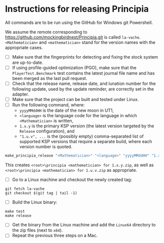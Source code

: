 # Instructions for releasing Principia

All commands are to be run using the GitHub for Windows git Powershell.

We assume the remote corresponding to https://github.com/mockingbirdnest/Principia.git
is called `la-vache`.  `<Mathematician>` and `<mathematician>` stand for the version
names with the appropriate cases.
- [ ] Make sure that the fingerprints for detecting and fixing the stock system are up-to-date.
- [ ] If using profile-guided optimization (PGO), make sure that the `PlayerTest.Benchmark` test contains the latest journal file name and has been merged as the last pull request.
- [ ] Check that the release name, release date, and lunation number for the following update, used by the update reminder, are correctly set in the adapter.
- [ ] Make sure that the project can be built and tested under Linux.
- [ ] Run the following command, where:
  - `yyyyMMddHH` is the date of the new moon in UT1,
  - `<language>` is the language code for the language in which `<Mathematician>` is written,
  - `1.x.y` is the primary KSP version (the latest version targeted by the `Release` configuration), and
  - `"1.u.v", ...` is the (possibly empty) comma-separated list of supported KSP versions that require a separate build, where each version number is quoted.
```powershell
make_principia_release "<Mathematician>" "<language>" "yyyyMMddHH" "1.x.y" @("1.u.v", ...)
```
  This creates `<root>\principia <mathematician> for 1.x.y.zip`, as well as `<root>\principia <mathematician> for 1.u.v.zip` as appropriate. 
- [ ] Go to a Linux machine and checkout the newly created tag:
```shell
git fetch la-vache
git checkout $(git tag | tail -1)
```
- [ ] Build the Linux binary:
```shell
make test
make release
```
- [ ] Get the binary from the Linux machine and add the `Linux64` directory to the zip files (next to `x64`).
- [ ] Repeat the previous three steps on a Mac.
